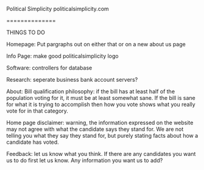 Political Simplicity
politicalsimplicity.com

==============

THINGS TO DO

Homepage:
Put pargraphs out on either that or on a new about us page

Info Page:
make good politicalsimplicity logo

Software:
controllers for database

Research:
seperate business bank account
servers?

 
About:
Bill qualification philosophy:  if the bill has at least half of the population voting for it, it must be at least somewhat sane.  If the bill is sane for what it is trying to accomplish then how you vote shows what you really vote for in that category.
 
Home page disclaimer:  warning, the information expressed on the website may not agree with what the candidate says they stand for.  We are not telling you what they say they stand for, but purely stating facts about how a candidate has voted.
 
Feedback:  let us know what you think.  If there are any candidates you want us to do first let us know.  Any information you want us to add?
